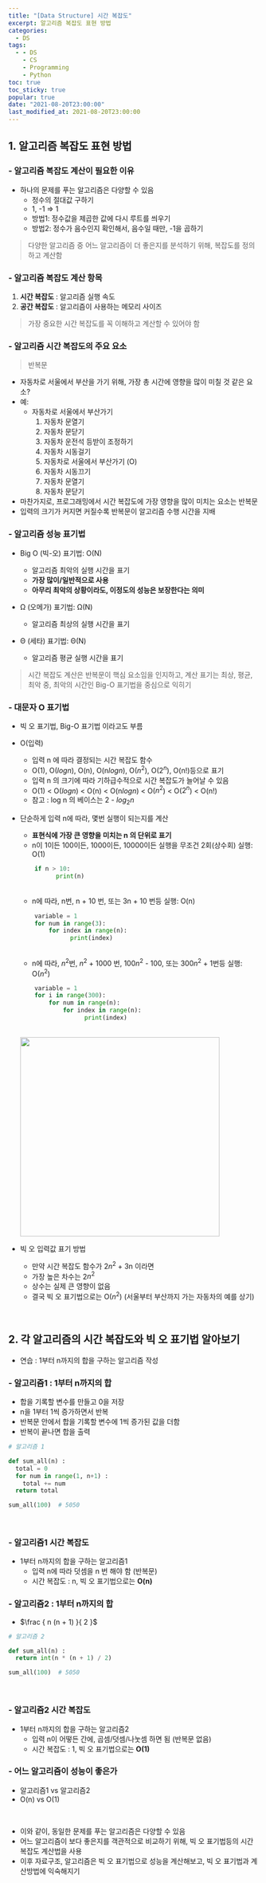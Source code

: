 ```yaml
---
title: "[Data Structure] 시간 복잡도"
excerpt: 알고리즘 복잡도 표현 방법
categories:
  - DS
tags:
  - - DS
    - CS
    - Programming
    - Python
toc: true
toc_sticky: true
popular: true
date: "2021-08-20T23:00:00"
last_modified_at: 2021-08-20T23:00:00
---
```


## 1. 알고리즘 복잡도 표현 방법

### - 알고리즘 복잡도 계산이 필요한 이유

- 하나의 문제를 푸는 알고리즘은 다양할 수 있음
  - 정수의 절대값 구하기
  - 1, -1 => 1
  - 방법1: 정수값을 제곱한 값에 다시 루트를 씌우기
  - 방법2: 정수가 음수인지 확인해서, 음수일 때만, -1을 곱하기

> 다양한 알고리즘 중 어느 알고리즘이 더 좋은지를 분석하기 위해, 복잡도를 정의하고 계산함

### - 알고리즘 복잡도 계산 항목

1. **시간 복잡도** : 알고리즘 실행 속도
2. **공간 복잡도** : 알고리즘이 사용하는 메모리 사이즈

> 가장 중요한 시간 복잡도를 꼭 이해하고 계산할 수 있어야 함

### - 알고리즘 시간 복잡도의 주요 요소

> 반복문

- 자동차로 서울에서 부산을 가기 위해, 가장 총 시간에 영향을 많이 미칠 것 같은 요소?
- 예:
  - 자동차로 서울에서 부산가기
    1. 자동차 문열기
    2. 자동차 문닫기
    3. 자동차 운전석 등받이 조정하기
    4. 자동차 시동걸기
    5. 자동차로 서울에서 부산가기 (O)
    6. 자동차 시동끄기
    7. 자동차 문열기
    8. 자동차 문닫기
- 마찬가지로, 프로그래밍에서 시간 복잡도에 가장 영향을 많이 미치는 요소는 반복문
- 입력의 크기가 커지면 커질수록 반복문이 알고리즘 수행 시간을 지배

### - 알고리즘 성능 표기법

- Big O (빅-오) 표기법: O(N)

  - 알고리즘 최악의 실행 시간을 표기
  - **가장 많이/일반적으로 사용**
  - **아무리 최악의 상황이라도, 이정도의 성능은 보장한다는 의미**

- Ω (오메가) 표기법: Ω(N)

  - 알고리즘 최상의 실행 시간을 표기

- Θ (세타) 표기법: Θ(N)
  - 알고리즘 평균 실행 시간을 표기

> 시간 복잡도 계산은 반복문이 핵심 요소임을 인지하고, 계산 표기는 최상, 평균, 최악 중, 최악의 시간인 Big-O 표기법을 중심으로 익히기

### - 대문자 O 표기법

- 빅 오 표기법, Big-O 표기법 이라고도 부름
- O(입력)
  - 입력 n 에 따라 결정되는 시간 복잡도 함수
  - O(1), O($log n$), O(n), O(n$log n$), O($n^2$), O($2^n$), O(n!)등으로 표기
  - 입력 n 의 크기에 따라 기하급수적으로 시간 복잡도가 늘어날 수 있음
  - O(1) < O($log n$) < O(n) < O(n$log n$) < O($n^2$) < O($2^n$) < O(n!)
  - 참고 : log n 의 베이스는 2 - $log_2 n$
- 단순하게 입력 n에 따라, 몇번 실행이 되는지를 계산

  - **표현식에 가장 큰 영향을 미치는 n 의 단위로 표기**
  - n이 1이든 100이든, 1000이든, 10000이든 실행을 무조건 2회(상수회) 실행: O(1)

  ```python
      if n > 10:
            print(n)
  ```

    <br>

  - n에 따라, n번, n + 10 번, 또는 3n + 10 번등 실행: O(n)

  ```python
      variable = 1
      for num in range(3):
          for index in range(n):
                print(index)
  ```

    <br>

  - n에 따라, $n^2$번, $n^2$ + 1000 번, 100$n^2$ - 100, 또는 300$n^2$ + 1번등 실행: O($n^2$)

  ```python
      variable = 1
      for i in range(300):
          for num in range(n):
              for index in range(n):
                    print(index)
  ```

    <br>

    <img src="http://www.fun-coding.org/00_Images/bigo.png" width=400/>

    <br>

- 빅 오 입력값 표기 방법
  - 만약 시간 복잡도 함수가 2$n^2$ + 3n 이라면
  - 가장 높은 차수는 2$n^2$
  - 상수는 실제 큰 영향이 없음
  - 결국 빅 오 표기법으로는 O($n^2$) (서울부터 부산까지 가는 자동차의 예를 상기)

<br>

## 2. 각 알고리즘의 시간 복잡도와 빅 오 표기법 알아보기

- 연습 : 1부터 n까지의 합을 구하는 알고리즘 작성

### - 알고리즘1 : 1부터 n까지의 합

- 합을 기록할 변수를 만들고 0을 저장
- n을 1부터 1씩 증가하면서 반복
- 반복문 안에서 합을 기록할 변수에 1씩 증가된 값을 더함
- 반복이 끝나면 합을 출력

```python
# 알고리즘 1

def sum_all(n) :
  total = 0
  for num in range(1, n+1) :
    total += num
  return total

sum_all(100)  # 5050
```

<br>

### - 알고리즘1 시간 복잡도

- 1부터 n까지의 합을 구하는 알고리즘1
  - 입력 n에 따라 덧셈을 n 번 해야 함 (반복문)
  - 시간 복잡도 : n, 빅 오 표기법으로는 **O(n)**

### - 알고리즘2 : 1부터 n까지의 합

- $\frac { n (n + 1) }{ 2 }$

```python
# 알고리즘 2

def sum_all(n) :
  return int(n * (n + 1) / 2)

sum_all(100)  # 5050
```

<br>

### - 알고리즘2 시간 복잡도

- 1부터 n까지의 합을 구하는 알고리즘2
  - 입력 n이 어떻든 간에, 곱셈/덧셈/나눗셈 하면 됨 (반복문 없음)
  - 시간 복잡도 : 1, 빅 오 표기법으로는 **O(1)**

### - 어느 알고리즘이 성능이 좋은가

- 알고리즘1 vs 알고리즘2
- O(n) vs O(1)

<br>

- 이와 같이, 동일한 문제를 푸는 알고리즘은 다양할 수 있음
- 어느 알고리즘이 보다 좋은지를 객관적으로 비교하기 위해, 빅 오 표기법등의 시간복잡도 계산법을 사용
- 이후 자료구조, 알고리즘은 빅 오 표기법으로 성능을 계산해보고, 빅 오 표기법과 계산방법에 익숙해지기
